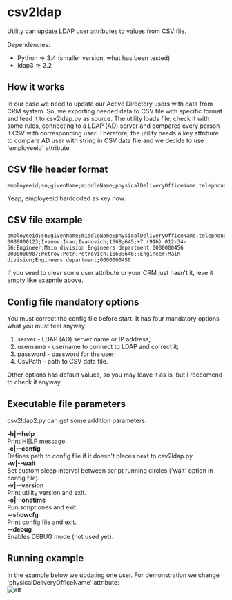 # csv2ldap
Utility can update LDAP user attributes to values from CSV file.

Dependencies:
- Python => 3.4 (smaller version, what has been tested)
- ldap3 => 2.2

## How it works
In our case we need to update our Active Directory users with data from CRM system. So, we exporting needed data to CSV file with specific format and feed it to csv2ldap.py as source. The utility loads file, check it with some rules, connecting to a LDAP (AD) server and compares every person it CSV with corresponding user. Therefore, the utility needs a key attribure to compare AD user with string in CSV data file and we decide to use 'employeeid' attribute.  

## CSV file header format
```csv
employeeid;sn;givenName;middleName;physicalDeliveryOfficeName;telephoneNumber;mobile;title;division;department;manager
```

Yeap, employeeid hardcoded as key now.  

## CSV file example
```csv
employeeid;sn;givenName;middleName;physicalDeliveryOfficeName;telephoneNumber;mobile;title;division;department;manager
0000000123;Ivanov;Ivan;Ivanovich;1068;645;+7 (916) 012-34-56;Engineer;Main division;Engineers department;0000000456
0000000987;Petrov;Petr;Petrovich;1068;646;;Engineer;Main division;Engineers department;0000000456
```

If you seed to clear some user attribute or your CRM just hasn't it, leve it empty like exapmle above.

## Config file mandatory options
You must correct the config file before start. It has four mandatory options what you must feel anyway:
1. server - LDAP (AD) server name or IP address;  
2. username - username to connect to LDAP and correct it;  
3. password - password for the user;  
4. CsvPath - path to CSV data file.  

Other options has default values, so you may leave it as is, but I reccomend to check it anyway.

## Executable file parameters
csv2ldap2.py can get some addition parameters.

**-h|--help**  
Print HELP message.  
**-c|--config**  
Defines path to config file if it doesn't places next to csv2ldap.py.  
**-w|--wait**  
Set custom sleep interval between script running circles ('wait' option in config file).  
**-v|--version**  
Print utility version and exit.  
**-o|--onetime**  
Run script ones and exit.  
**--showcfg**  
Print config file and exit.  
**--debug**  
Enables DEBUG mode (not used yet).

## Running example
In the example below we updating one user. For demonstration we change 'physicalDeliveryOfficeName' attribute:  
![alt](https://pp.userapi.com/c824503/v824503986/155917/gknlDKnGV1s.jpg)
